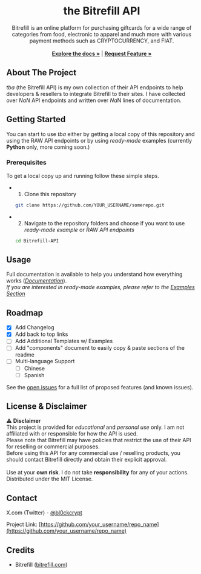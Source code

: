
<br/>
<div align="center">

<h1 align="center">the Bitrefill API</h1>
<p align="center">
Bitrefill is an online platform for purchasing giftcards for a wide range of categories from food, electronic to apparel and much more with various payment methods such as CRYPTOCURRENCY, and FIAT.
<br/>
<br/>
<a href="{docs-url}"><strong>Explore the docs »</strong></a>     |     <a href="https://github.com/bl0ckcrypt/repository/issues/new?labels=enhancement&template=feature-request---.md"><strong>Request Feature »</strong></a>
</p>
</div>

## About The Project

*tba* (the Bitrefill API) is my own collection of their API endpoints to help developers & resellers to integrate Bitrefill to their sites. I have collected over *NaN* API endpoints and written over *Na*N lines of documentation.

## Getting Started

You can start to use *tba* either by getting a local copy of this repository and using the RAW API endpoints or by using _ready-made_ examples (currently **Python** only, more coming soon.)

### Prerequisites

To get a local copy up and running follow these simple steps.

- 1. Clone this repository
  ```sh
  git clone https://github.com/YOUR_USERNAME/somerepo.git
  ```
  
- 2. Navigate to the repository folders and choose if you want to use _ready-made example_ or _RAW API endpoints_
  ```sh
  cd Bitrefill-API
  ```
    
## Usage

Full documentation is available to help you understand how everything works (_[Documentation](https://example.com)_).
<br>
_If you are interested in ready-made examples, please refer to the [Examples Section](https://example.com)_

## Roadmap

- [x] Add Changelog
- [x] Add back to top links
- [ ] Add Additional Templates w/ Examples
- [ ] Add "components" document to easily copy & paste sections of the readme
- [ ] Multi-language Support
  - [ ] Chinese
  - [ ] Spanish

See the [open issues](https://github.com/ShaanCoding/ReadME-Generator/issues) for a full list of proposed features (and known issues).

## License & Disclaimer

⚠️ **Disclaimer**
<br>
This project is provided for *educational* and *personal use* only. I am not affiliated with or responsible for how the API is used.
</br>
Please note that Bitrefill may have policies that restrict the use of their API for reselling or commercial purposes.
</br>
Before using this API for any commercial use / reselling products, you should contact Bitrefill directly and obtain their explicit approval.
</br>
</br>
Use at your **own risk**. I do not take **responsibility** for any of your actions.
<br>
Distributed under the MIT License.

## Contact

X.com (Twitter) - [@bl0ckcrypt](https://twitter.com/bl0ckcrypt)

Project Link: [https://github.com/your_username/repo_name](https://github.com/your_username/repo_name)

## Credits

- Bitrefill ([bitrefill.com](https://bitrefill.com))
